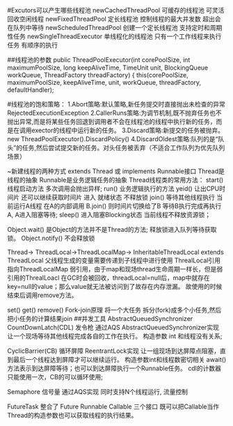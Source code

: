 #Excutors可以产生哪些线程池
newCachedThreadPool  可缓存的线程池  可灵活回收空闲线程
newFixedThreadPool 定长线程池  控制线程的最大并发数  超出会在队列中等待
newScheduledThreadPool 创建一个定长线程池 支持定时和周期性任务
newSingleThreadExecutor 单线程化的线程池 只有一个工作线程来执行任务 有顺序的执行

##线程池的参数
public ThreadPoolExecutor(int corePoolSize, 
int maximumPoolSize, 
long keepAliveTime,
 TimeUnit unit, 
 BlockingQueue workQueue, 
 ThreadFactory threadFactory)
 { this(corePoolSize, maximumPoolSize, keepAliveTime, unit, workQueue, threadFactory, defaultHandler);

#线程池的饱和策略： 
1.Abort策略:默认策略,新任务提交时直接抛出未检查的异常RejectedExecutionException 
2.CallerRuns策略:为调节机制,既不抛弃任务也不抛出异常,而是将某些任务回退到调用者不会在线程池的线程中执行新的任务，而是在调用exector的线程中运行新的任务。
3.Discard策略:新提交的任务被抛弃。 new ThreadPoolExecutor().DiscardPolicy() 
4.DiscardOldest策略:队列的是“队头”的任务,然后尝试提交新的任务。对头任务被丢弃（不适合工作队列为优先队列场景）


~新建线程的两种方式  extends Thread 或 implements Runnable接口
Thread是线程的抽象  Runnable是业务逻辑任务的抽象
Thread线程类的常用方法：
start() 线程启动方法 多次调用会抛出异样;
run() 业务逻辑执行的方法
yeid() 让出CPU时间片 还可以继续获取时间片 进入 就绪状态 不释放锁
join()  等待其他线程执行  当前运行A线程  在A的内部调用 B.join() 则时间片切换给了B 等待B执行完成再执行A, A进入阻塞等待;
sleep() 进入阻塞Blocking状态 当前线程不释放资源锁；

Object.wait() 是Object的方法并不是Thread的方法; 释放锁进入队列等待获取锁。
Object.notify() 不会释放锁

Thread-> ThreadLocal->ThreadLocalMap->
InheritableThreadLocal extends ThreadLocal  父线程生成的变量需要传递到子线程中进行使用
ThrealLocal引用指向ThreadLocalMap 弱引用，由于map和现场thread生命周期一样长，但是弱引用的ThrealLoacl
在GC时会被回收，threadLocal=null后，map中就存在key=null的value；那么value就无法被访问到了故存在内存泄漏。
故使用的时候结束后调用remove方法。

set()
get()
remove()
Fork-join原理  将一个大任务 拆分(fork)成多个小任务,然后把小任务的计算结果join
##并发工具 AbstractQueuedSynchronizer
CountDownLatch(CDL) 发令枪 通过AQS AbstractQueuedSynchronizer实现  让一个现场等待其他线程完成各自的工作在执行。
构造参数 int 和线程没有关系;

CyclicBarrier(CB)  循环屏障 ReentrantLock实现 让一组现场到达屏障点阻塞，直到最后一个线程达到屏障才可以继续运行。
构造参数int和线程数密切相关
await()方法表示到达屏障等待；也可以到达屏障执行一个Runnable任务。
cdl的计数器只能使用一次，CB的可以循环使用;

Semaphore 信号量 通过AQS实现 同时支持N个线程运行, 流量控制

FutureTask 整合了 Future Runnable Callable 三个接口  既可以把Callable当作Thread的构造参数也可以获取线程的执行结果。

